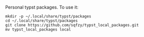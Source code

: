 Personal typst packages. To use it:
```
mkdir -p ~/.local/share/typst/packages 
cd ~/.local/share/typst/packages 
git clone https://github.com/sqfzy/typst_local_packages.git 
mv typst_local_packages local
```
